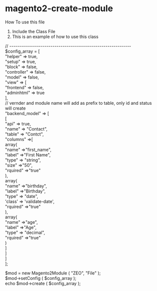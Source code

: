 # magento2-create-module
How To use this file
1. Include the Class File
2. This is an example of how to use this class

// --------------------------------------------------------------
<br/>$config_array = [ <br/>
		"helper" => true,<br/>
		"setup" => true,<br/>
		"block" => false,<br/>
		"controller" => false,<br/>
		"model" => false,<br/>
		"view" => [ <br/>
				"frontend" => false,<br/>
				"adminhtml" => true <br/>
		],<br/>
		// vernder and module name will add as prefix to table, only id and status will create<br/>
		"backend_model" => [ <br/>
				[<br/> 
						"api" => true,<br/>
						"name" => "Contact",<br/>
						"table" => "Contct",<br/>
						"columns" =>[<br/>
								array(<br/>
									"name" =>"first_name",<br/>
									"label" =>"First Name",<br/>
									"type" => "string",<br/>
									"size" =>"50",<br/>
									"rquired" =>"true"<br/>
								),<br/>
								array(<br/>
										"name" =>"birthday",<br/>
										"label" =>"Birthday",<br/>
										"type" => "date",<br/>
										'class' => 'validate-date',<br/>
										"rquired" =>"true"<br/>
								),<br/>
								array(<br/>
										"name" =>"age",<br/>
										"label" =>"Age",<br/>
										"type" => "decimal",<br/>
										"rquired" =>"true"<br/>
								)<br/>
						]<br/>
				] <br/>
		] <br/>
];<br/>

$mod = new Magento2Module ( "ZEO", "File" );<br/>
$mod->setConfig ( $config_array );<br/>
echo $mod->create ( $config_array );<br/>
